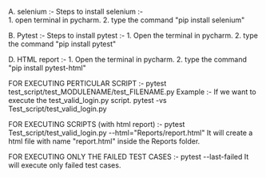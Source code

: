 A. selenium :- Steps to install selenium :-  
	     1. open terminal in pycharm.
	     2. type the command "pip install selenium"

B. Pytest  :- Steps to install pytest :-
	     1. Open the terminal in pycharm.
	     2. type the command  "pip install pytest" 


D. HTML report :-
	     1. Open the terminal in pycharm.
	     2. type the command  "pip install pytest-html"




FOR EXECUTING PERTICULAR SCRIPT :- pytest test_script/test_MODULENAME/test_FILENAME.py
Example :-   If we want to execute the test_valid_login.py script.
                                 pytest -vs Test_script/test_valid_login.py



FOR EXECUTING SCRIPTS (with html report) :- pytest Test_script/test_valid_login.py --html="Reports/report.html"
		It will create a html file with name "report.html" inside the Reports folder.
	
FOR EXECUTING ONLY THE FAILED TEST CASES :- pytest --last-failed
It will execute only failed test cases.
